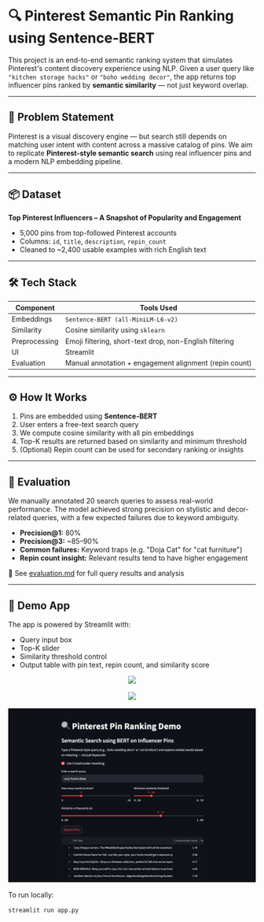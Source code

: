 # 🔍 Pinterest Semantic Pin Ranking using Sentence-BERT

This project is an end-to-end semantic ranking system that simulates Pinterest's content discovery experience using NLP. Given a user query like `"kitchen storage hacks"` or `"boho wedding decor"`, the app returns top influencer pins ranked by **semantic similarity** — not just keyword overlap.

---

## 🧠 Problem Statement

Pinterest is a visual discovery engine — but search still depends on matching user intent with content across a massive catalog of pins. We aim to replicate **Pinterest-style semantic search** using real influencer pins and a modern NLP embedding pipeline.

---

## 📦 Dataset

**Top Pinterest Influencers – A Snapshot of Popularity and Engagement**  
- 5,000 pins from top-followed Pinterest accounts  
- Columns: `id`, `title`, `description`, `repin_count`  
- Cleaned to ~2,400 usable examples with rich English text

---

## 🛠️ Tech Stack

| Component | Tools Used |
|----------|------------|
| Embeddings | `Sentence-BERT (all-MiniLM-L6-v2)` |
| Similarity | Cosine similarity using `sklearn` |
| Preprocessing | Emoji filtering, short-text drop, non-English filtering |
| UI | Streamlit |
| Evaluation | Manual annotation + engagement alignment (repin count) |

---

## ⚙️ How It Works

1. Pins are embedded using **Sentence-BERT**
2. User enters a free-text search query
3. We compute cosine similarity with all pin embeddings
4. Top-K results are returned based on similarity and minimum threshold
5. (Optional) Repin count can be used for secondary ranking or insights

---

## 🧪 Evaluation

We manually annotated 20 search queries to assess real-world performance. The model achieved strong precision on stylistic and decor-related queries, with a few expected failures due to keyword ambiguity.

- **Precision@1:** 80%  
- **Precision@3:** ~85–90%  
- **Common failures:** Keyword traps (e.g. "Doja Cat" for "cat furniture")  
- **Repin count insight:** Relevant results tend to have higher engagement

📄 See [evaluation.md](./evaluation.md) for full query results and analysis

---

## 🚀 Demo App

The app is powered by Streamlit with:
- Query input box
- Top-K slider
- Similarity threshold control
- Output table with pin text, repin count, and similarity score

<p align="center">
  <img src="app_ui.png" width="700"/>
</p>

<p align="center">
  <img src="app_control.png" width="700"/>
</p>


<p align="center">
  <img src="reranker.png" width="700"/>
</p>
To run locally:

```bash
streamlit run app.py
